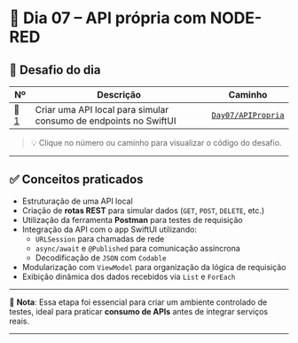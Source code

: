 # 📅 Dia 07 – API própria com NODE-RED


## 🧩 Desafio do dia

| Nº   | Descrição                                                                                  | Caminho                                         |
|------|---------------------------------------------------------------------------------------------|-------------------------------------------------|
| 🔹 [1](APIPropria/APIPropria) | Criar uma API local para simular consumo de endpoints no SwiftUI              | [`Day07/APIPropria`](APIPropria/APIPropria) |

> 💡 Clique no número ou caminho para visualizar o código do desafio.

---

## ✅ Conceitos praticados

- Estruturação de uma API local
- Criação de **rotas REST** para simular dados (`GET`, `POST`, `DELETE`, etc.)
- Utilização da ferramenta **Postman** para testes de requisição
- Integração da API com o app SwiftUI utilizando:
  - `URLSession` para chamadas de rede
  - `async/await` e `@Published` para comunicação assíncrona
  - Decodificação de `JSON` com `Codable`
- Modularização com `ViewModel` para organização da lógica de requisição
- Exibição dinâmica dos dados recebidos via `List` e `ForEach`

---

📌 **Nota**: Essa etapa foi essencial para criar um ambiente controlado de testes, ideal para praticar **consumo de APIs** antes de integrar serviços reais.

---

